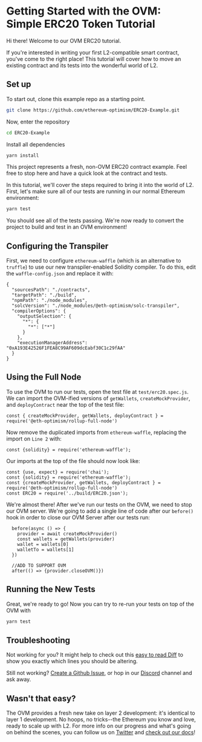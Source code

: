 # Getting Started with the OVM: Simple ERC20 Token Tutorial

Hi there! Welcome to our OVM ERC20 tutorial.

If you're interested in writing your first L2-compatible smart contract, you've come to the right place!  This tutorial will cover how to move an existing contract and its tests into the wonderful world of L2.

## Set up

To start out, clone this example repo as a starting point.

```bash
git clone https://github.com/ethereum-optimism/ERC20-Example.git
```
Now, enter the repository

```bash
cd ERC20-Example
```
Install all dependencies

```bash
yarn install
```

This project represents a fresh, non-OVM ERC20 contract example. Feel free to stop here and have a quick look at the contract and tests. 

In this tutorial, we'll cover the steps required to bring it into the world of L2. First, let's make sure all of our tests are running in our normal Ethereum environment: 

```bash
yarn test
```
You should see all of the tests passing. We're now ready to convert the project to build and test in an OVM environment!

## Configuring the Transpiler
First, we need to configure ``ethereum-waffle`` (which is an alternative to `truffle`) to use our new transpiler-enabled Solidity compiler.  To do this, edit the ``waffle-config.json`` and replace it with:

```json=
{
  "sourcesPath": "./contracts",
  "targetPath": "./build",
  "npmPath": "./node_modules",
  "solcVersion": "./node_modules/@eth-optimism/solc-transpiler",
  "compilerOptions": {
    "outputSelection": {
      "*": {
        "*": ["*"]
      }
    },
    "executionManagerAddress": "0xA193E42526F1FEA8C99AF609dcEabf30C1c29fAA"
  }
}
```
## Using the Full Node
To use the OVM to run our tests, open the test file at ``test/erc20.spec.js``. We can import the OVM-ified versions of `getWallets`, `createMockProvider`, and `deployContract` near the top of the test file:

```javascript=
const { createMockProvider, getWallets, deployContract } = require('@eth-optimism/rollup-full-node')
```

Now remove the duplicated imports from `ethereum-waffle`, replacing the import on `Line 2` with:

```javascript=
const {solidity} = require('ethereum-waffle');
```

Our imports at the top of the file should now look like: 

```javascript=
const {use, expect} = require('chai');
const {solidity} = require('ethereum-waffle');
const {createMockProvider, getWallets, deployContract } = require('@eth-optimism/rollup-full-node')
const ERC20 = require('../build/ERC20.json');
```


We're almost there!  After we've run our tests on the OVM, we need to stop our OVM server. We're going to add a single line of code after our `before()` hook in order to close our OVM Server after our tests run:

```javascript=
  before(async () => {
    provider = await createMockProvider()
    const wallets = getWallets(provider)
    wallet = wallets[0]
    walletTo = wallets[1]
  })

  //ADD TO SUPPORT OVM
  after(() => {provider.closeOVM()}) 
```
## Running the New Tests
Great, we're ready to go!  Now you can try to re-run your tests on top of the OVM with

```bash
yarn test
```

## Troubleshooting
Not working for you? It might help to check out this [easy to read Diff](https://i.imgur.com/rpy2HQU.png) to show you exactly which lines you should be altering. 

Still not working? [Create a Github Issue](https://github.com/ethereum-optimism/ERC20-Example/issues), or hop in our [Discord](https://discordapp.com/invite/jrnFEvq) channel and ask away.

## Wasn't that easy?
The OVM provides a fresh new take on layer 2 development: it's identical to layer 1 development.  No hoops, no tricks--the Ethereum you know and love, ready to scale up with L2.  For more info on our progress and what's going on behind the scenes, you can follow us on [Twitter](https://twitter.com/optimismPBC) and [check out our docs](https://docs.optimism.io)!
